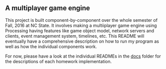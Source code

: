 ## A multiplayer game engine

This project is built component-by-component over the whole semester of Fall, 2016 at NC State. It involves making a multiiplayer game engine using Processing having features like game object model, network servers and clients, event management system, timelines, etc. This README will eventually have a comprehensive description on how to run my program as well as how the individual components work. 

For now, please have a look at the individual READMEs in the [docs](docs/) folder for the descriptions of each homework implementation. 
